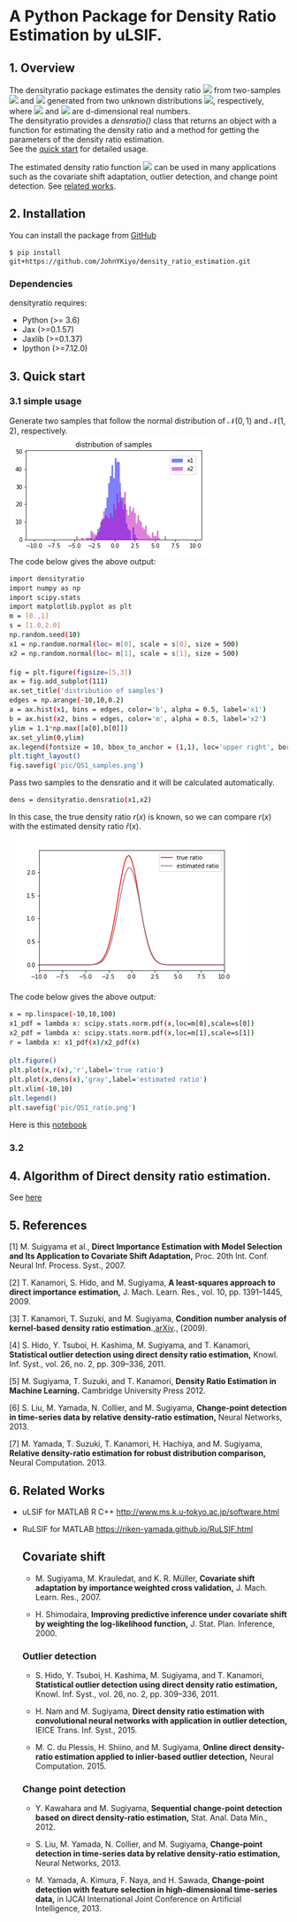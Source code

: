 # A Python Package for Density Ratio Estimation by uLSIF.

## 1\. Overview
The densityratio package estimates the density ratio <img src="https://latex.codecogs.com/gif.latex?r(x) = p(x) / q(x)"> from two-samples <img src="https://latex.codecogs.com/gif.latex?x1"> and <img src="https://latex.codecogs.com/gif.latex?x2"> generated from two unknown distributions <img src="https://latex.codecogs.com/gif.latex?p(x), q(x)">, respectively, where <img src="https://latex.codecogs.com/gif.latex?x1"> and <img src="https://latex.codecogs.com/gif.latex?x2"> are d-dimensional real numbers.   
The densityratio provides a *densratio()* class that returns an object with a function for estimating the density ratio and a method for getting the parameters of the density ratio estimation.   
See the [quick start](#3.-Quick-start) for detailed usage.

The estimated density ratio function <img src="https://latex.codecogs.com/gif.latex?r(x)"> can be used in many applications such as the covariate shift adaptation, outlier detection, and change point detection. See [related works](#6.-Related-Works).



## 2\. Installation

You can install the package from
[GitHub](https://github.com/JohnYKiyo/density_ratio_estimation)

``` :sh
$ pip install git+https://github.com/JohnYKiyo/density_ratio_estimation.git
```

### Dependencies   
densityratio requires:

- Python (>= 3.6)   
- Jax (>=0.1.57)   
- Jaxlib (>=0.1.37)   
- Ipython (>=7.12.0)


## 3. Quick start 

### 3.1 simple usage
Generate two samples that follow the normal distribution of $\mathcal{N(0,1)}$ and $\mathcal{N(1,2)}$, respectively.   
![](pic/QS1_samples.png)   
The code below gives the above output:

```sh
import densityratio
import numpy as np
import scipy.stats
import matplotlib.pyplot as plt
m = [0.,1]
s = [1.0,2.0]
np.random.seed(10)
x1 = np.random.normal(loc= m[0], scale = s[0], size = 500)
x2 = np.random.normal(loc= m[1], scale = s[1], size = 500)

fig = plt.figure(figsize=[5,3])
ax = fig.add_subplot(111)
ax.set_title('distribution of samples')
edges = np.arange(-10,10,0.2)
a = ax.hist(x1, bins = edges, color='b', alpha = 0.5, label='x1')
b = ax.hist(x2, bins = edges, color='m', alpha = 0.5, label='x2')
ylim = 1.1*np.max([a[0],b[0]])
ax.set_ylim(0,ylim)
ax.legend(fontsize = 10, bbox_to_anchor = (1,1), loc='upper right', borderaxespad = 1)
plt.tight_layout()
fig.savefig('pic/QS1_samples.png')
```

Pass two samples to the densratio and it will be calculated automatically.
```sh
dens = densityratio.densratio(x1,x2)
```
In this case, the true density ratio $r(x)$ is known, so we can compare $r(x)$ with the estimated density ratio $\hat{r}(x)$.    
![](pic/QS1_ratio.png)   
The code below gives the above output:   
```sh
x = np.linspace(-10,10,100)
x1_pdf = lambda x: scipy.stats.norm.pdf(x,loc=m[0],scale=s[0])
x2_pdf = lambda x: scipy.stats.norm.pdf(x,loc=m[1],scale=s[1])
r = lambda x: x1_pdf(x)/x2_pdf(x)

plt.figure()
plt.plot(x,r(x),'r',label='true ratio')
plt.plot(x,dens(x),'gray',label='estimated ratio')
plt.xlim(-10,10)
plt.legend()
plt.savefig('pic/QS1_ratio.png')
```

Here is this [notebook](QuickStart1.ipynb)

### 3.2 



## 4. Algorithm of Direct density ratio estimation.
See [here](Algorithm.pdf)

## 5. References

\[1\] M. Suigyama et al., **Direct Importance Estimation with Model Selection and Its Application to Covariate Shift Adaptation,** Proc. 20th Int. Conf. Neural Inf. Process. Syst., 2007.

\[2\] T. Kanamori, S. Hido, and M. Sugiyama, **A least-squares approach to direct importance estimation,** J. Mach. Learn. Res., vol. 10, pp. 1391–1445, 2009.

\[3\] T. Kanamori, T. Suzuki, and M. Sugiyama, **Condition number analysis of kernel-based density ratio estimation**.,[arXiv](https://arxiv.org/abs/0912.2800)., (2009).

\[4\] S. Hido, Y. Tsuboi, H. Kashima, M. Sugiyama, and T. Kanamori, **Statistical outlier detection using direct density ratio estimation,** Knowl. Inf. Syst., vol. 26, no. 2, pp. 309–336, 2011.

\[5\] M. Sugiyama, T. Suzuki, and T. Kanamori, **Density Ratio Estimation in Machine Learning.** Cambridge University Press 2012.

\[6\] S. Liu, M. Yamada, N. Collier, and M. Sugiyama, **Change-point detection in time-series data by relative density-ratio estimation,** Neural Networks, 2013.

\[7\] M. Yamada, T. Suzuki, T. Kanamori, H. Hachiya, and M. Sugiyama, **Relative density-ratio estimation for robust distribution comparison,** Neural Computation. 2013.


## 6. Related Works
- uLSIF for MATLAB R C++ <http://www.ms.k.u-tokyo.ac.jp/software.html>
- RuLSIF for MATLAB <https://riken-yamada.github.io/RuLSIF.html>

    ## Covariate shift
    - M. Sugiyama, M. Krauledat, and K. R. Müller, **Covariate shift adaptation by importance weighted cross validation,** J. Mach. Learn. Res., 2007.

    - H. Shimodaira, **Improving predictive inference under covariate shift by weighting the log-likelihood function,** J. Stat. Plan. Inference, 2000.

    ### Outlier detection
    - S. Hido, Y. Tsuboi, H. Kashima, M. Sugiyama, and T. Kanamori, **Statistical outlier detection using direct density ratio estimation,** Knowl. Inf. Syst., vol. 26, no. 2, pp. 309–336, 2011.

    - H. Nam and M. Sugiyama, **Direct density ratio estimation with convolutional neural networks with application in outlier detection,** IEICE Trans. Inf. Syst., 2015.

    - M. C. du Plessis, H. Shiino, and M. Sugiyama, **Online direct density-ratio estimation applied to inlier-based outlier detection,** Neural Computation. 2015.

    ### Change point detection
    - Y. Kawahara and M. Sugiyama, **Sequential change-point detection based on direct density-ratio estimation,** Stat. Anal. Data Min., 2012.

    - S. Liu, M. Yamada, N. Collier, and M. Sugiyama, **Change-point detection in time-series data by relative density-ratio estimation,** Neural Networks, 2013.

    - M. Yamada, A. Kimura, F. Naya, and H. Sawada, **Change-point detection with feature selection in high-dimensional time-series data,** in IJCAI International Joint Conference on Artificial Intelligence, 2013.
